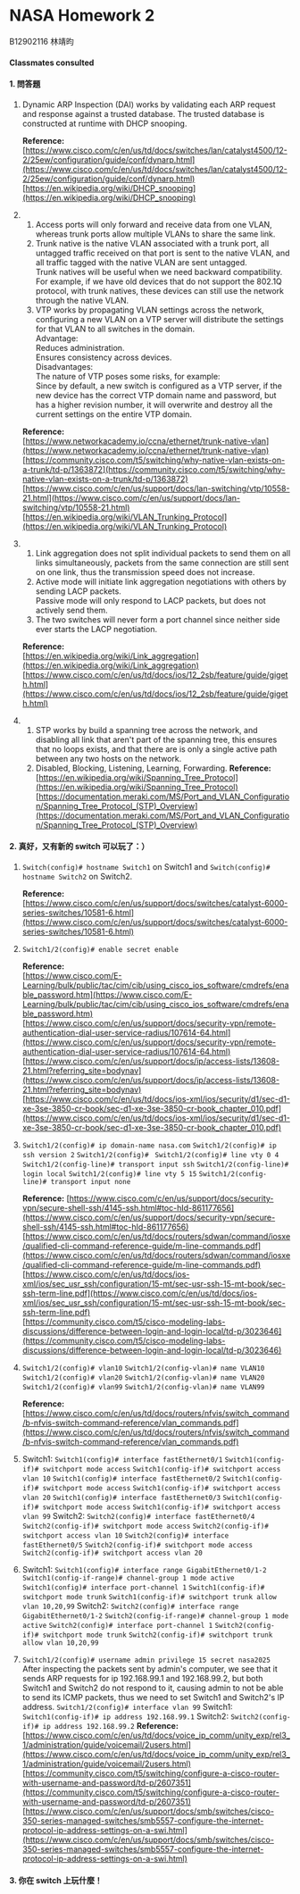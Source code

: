 # NASA Homework 2

B12902116 林靖昀  

#### Classmates consulted

#### 1. 問答題

1. Dynamic ARP Inspection (DAI) works by validating each ARP request and response against a trusted database. The trusted database is constructed at runtime with DHCP snooping.  

    **Reference:**  
    [https://www.cisco.com/c/en/us/td/docs/switches/lan/catalyst4500/12-2/25ew/configuration/guide/conf/dynarp.html](https://www.cisco.com/c/en/us/td/docs/switches/lan/catalyst4500/12-2/25ew/configuration/guide/conf/dynarp.html)
    [https://en.wikipedia.org/wiki/DHCP_snooping](https://en.wikipedia.org/wiki/DHCP_snooping)

2.  1. Access ports will only forward and receive data from one VLAN, whereas trunk ports allow multiple VLANs to share the same link.  
    2. Trunk native is the native VLAN associated with a trunk port, all untagged traffic received on that port is sent to the native VLAN, and all traffic tagged with the native VLAN are sent untagged.  
        Trunk natives will be useful when we need backward compatibility. For example, if we have old devices that do not support the 802.1Q protocol, with trunk natives, these devices can still use the network through the native VLAN.  
    3. VTP works by propagating VLAN settings across the network, configuring a new VLAN on a VTP server will distribute the settings for that VLAN to all switches in the domain.  
        Advantage:  
        Reduces administration.  
        Ensures consistency across devices.  
        Disadvantages:  
        The nature of VTP poses some risks, for example:  
        Since by default, a new switch is configured as a VTP server, if the new device has the correct VTP domain name and password, but has a higher revision number, it will overwrite and destroy all the current settings on the entire VTP domain.  
    
    **Reference:**  
    [https://www.networkacademy.io/ccna/ethernet/trunk-native-vlan](https://www.networkacademy.io/ccna/ethernet/trunk-native-vlan)
    [https://community.cisco.com/t5/switching/why-native-vlan-exists-on-a-trunk/td-p/1363872](https://community.cisco.com/t5/switching/why-native-vlan-exists-on-a-trunk/td-p/1363872)
    [https://www.cisco.com/c/en/us/support/docs/lan-switching/vtp/10558-21.html](https://www.cisco.com/c/en/us/support/docs/lan-switching/vtp/10558-21.html)
    [https://en.wikipedia.org/wiki/VLAN_Trunking_Protocol](https://en.wikipedia.org/wiki/VLAN_Trunking_Protocol)  

3.  1. Link aggregation does not split individual packets to send them on all links simultaneously, packets from the same connection are still sent on one link, thus the transmission speed does not increase.  
    2. Active mode will initiate link aggregation negotiations with others by sending LACP packets.  
        Passive mode will only respond to LACP packets, but does not actively send them.  
    3. The two switches will never form a port channel since neither side ever starts the LACP negotiation.  

    **Reference:**  
    [https://en.wikipedia.org/wiki/Link_aggregation](https://en.wikipedia.org/wiki/Link_aggregation)  
    [https://www.cisco.com/c/en/us/td/docs/ios/12_2sb/feature/guide/gigeth.html](https://www.cisco.com/c/en/us/td/docs/ios/12_2sb/feature/guide/gigeth.html)  

4.  1. STP works by build a spanning tree across the network, and disabling all link that aren't part of the spanning tree, this ensures that no loops exists, and that there are is only a single active path between any two hosts on the network.  
    2. Disabled, Blocking, Listening, Learning, Forwarding.
    **Reference:**  
    [https://en.wikipedia.org/wiki/Spanning_Tree_Protocol](https://en.wikipedia.org/wiki/Spanning_Tree_Protocol)  
    [https://documentation.meraki.com/MS/Port_and_VLAN_Configuration/Spanning_Tree_Protocol_(STP)_Overview](https://documentation.meraki.com/MS/Port_and_VLAN_Configuration/Spanning_Tree_Protocol_(STP)_Overview)

#### 2. 真好，又有新的 switch 可以玩了：）

1.  `Switch(config)# hostname Switch1` on Switch1 and `Switch(config)# hostname Switch2` on Switch2.  

    **Reference:**  
    [https://www.cisco.com/c/en/us/support/docs/switches/catalyst-6000-series-switches/10581-6.html](https://www.cisco.com/c/en/us/support/docs/switches/catalyst-6000-series-switches/10581-6.html)  

2.  `Switch1/2(config)# enable secret enable`

    **Reference:**  
    [https://www.cisco.com/E-Learning/bulk/public/tac/cim/cib/using_cisco_ios_software/cmdrefs/enable_password.htm](https://www.cisco.com/E-Learning/bulk/public/tac/cim/cib/using_cisco_ios_software/cmdrefs/enable_password.htm)
    [https://www.cisco.com/c/en/us/support/docs/security-vpn/remote-authentication-dial-user-service-radius/107614-64.html](https://www.cisco.com/c/en/us/support/docs/security-vpn/remote-authentication-dial-user-service-radius/107614-64.html)
    [https://www.cisco.com/c/en/us/support/docs/ip/access-lists/13608-21.html?referring_site=bodynav](https://www.cisco.com/c/en/us/support/docs/ip/access-lists/13608-21.html?referring_site=bodynav)
    [https://www.cisco.com/c/en/us/td/docs/ios-xml/ios/security/d1/sec-d1-xe-3se-3850-cr-book/sec-d1-xe-3se-3850-cr-book_chapter_010.pdf](https://www.cisco.com/c/en/us/td/docs/ios-xml/ios/security/d1/sec-d1-xe-3se-3850-cr-book/sec-d1-xe-3se-3850-cr-book_chapter_010.pdf)

3.  `Switch1/2(config)# ip domain-name nasa.com`
    `Switch1/2(config)# ip ssh version 2`
    `Switch1/2(config)# `
    `Switch1/2(config)# line vty 0 4`
    `Switch1/2(config-line)# transport input ssh`
    `Switch1/2(config-line)# login local`
    `Switch1/2(config)# line vty 5 15`
    `Switch1/2(config-line)# transport input none`
    
    **Reference:** 
    [https://www.cisco.com/c/en/us/support/docs/security-vpn/secure-shell-ssh/4145-ssh.html#toc-hId-861177656](https://www.cisco.com/c/en/us/support/docs/security-vpn/secure-shell-ssh/4145-ssh.html#toc-hId-861177656)  
    [https://www.cisco.com/c/en/us/td/docs/routers/sdwan/command/iosxe/qualified-cli-command-reference-guide/m-line-commands.pdf](https://www.cisco.com/c/en/us/td/docs/routers/sdwan/command/iosxe/qualified-cli-command-reference-guide/m-line-commands.pdf)
    [https://www.cisco.com/c/en/us/td/docs/ios-xml/ios/sec_usr_ssh/configuration/15-mt/sec-usr-ssh-15-mt-book/sec-ssh-term-line.pdf](https://www.cisco.com/c/en/us/td/docs/ios-xml/ios/sec_usr_ssh/configuration/15-mt/sec-usr-ssh-15-mt-book/sec-ssh-term-line.pdf)  
    [https://community.cisco.com/t5/cisco-modeling-labs-discussions/difference-between-login-and-login-local/td-p/3023646](https://community.cisco.com/t5/cisco-modeling-labs-discussions/difference-between-login-and-login-local/td-p/3023646)

5.  `Switch1/2(config)# vlan10`
    `Switch1/2(config-vlan)# name VLAN10`
    `Switch1/2(config)# vlan20`
    `Switch1/2(config-vlan)# name VLAN20`
    `Switch1/2(config)# vlan99`
    `Switch1/2(config-vlan)# name VLAN99`

    **Reference:**  
    [https://www.cisco.com/c/en/us/td/docs/routers/nfvis/switch_command/b-nfvis-switch-command-reference/vlan_commands.pdf](https://www.cisco.com/c/en/us/td/docs/routers/nfvis/switch_command/b-nfvis-switch-command-reference/vlan_commands.pdf)  

6.  Switch1:
    `Switch1(config)# interface fastEthernet0/1`
    `Switch1(config-if)# switchport mode access`
    `Switch1(config-if)# switchport access vlan 10`
    `Switch1(config)# interface fastEthernet0/2`
    `Switch1(config-if)# switchport mode access`
    `Switch1(config-if)# switchport access vlan 20`
    `Switch1(config)# interface fastEthernet0/3`
    `Switch1(config-if)# switchport mode access`
    `Switch1(config-if)# switchport access vlan 99`
    Switch2:
    `Switch2(config)# interface fastEthernet0/4`
    `Switch2(config-if)# switchport mode access`
    `Switch2(config-if)# switchport access vlan 10`
    `Switch2(config)# interface fastEthernet0/5`
    `Switch2(config-if)# switchport mode access`
    `Switch2(config-if)# switchport access vlan 20`

7.  Switch1:
    `Switch1(config)# interface range GigabitEthernet0/1-2`
    `Switch1(config-if-range)# channel-group 1 mode active`
    `Switch1(config)# interface port-channel 1`
    `Switch1(config-if)# switchport mode trunk`
    `Switch1(config-if)# switchport trunk allow vlan 10,20,99`
    Switch2:
    `Switch2(config)# interface range GigabitEthernet0/1-2`
    `Switch2(config-if-range)# channel-group 1 mode active`
    `Switch2(config)# interface port-channel 1`
    `Switch2(config-if)# switchport mode trunk`
    `Switch2(config-if)# switchport trunk allow vlan 10,20,99`  

8.  `Switch1/2(config)# username admin privilege 15 secret nasa2025`  
    After inspecting the packets sent by admin's computer, we see that it sends ARP requests for ip 192.168.99.1 and 192.168.99.2, but both Switch1 and Switch2 do not respond to it, causing admin to not be able to send its ICMP packets, thus we need to set Switch1 and Switch2's IP address.
    `Switch1/2(config)# interface vlan 99`
    Switch1:
    `Switch1(config-if)# ip address 192.168.99.1`
    Switch2:
    `Switch2(config-if)# ip address 192.168.99.2`
    **Reference:**  
    [https://www.cisco.com/c/en/us/td/docs/voice_ip_comm/unity_exp/rel3_1/administration/guide/voicemail/2users.html](https://www.cisco.com/c/en/us/td/docs/voice_ip_comm/unity_exp/rel3_1/administration/guide/voicemail/2users.html)
    [https://community.cisco.com/t5/switching/configure-a-cisco-router-with-username-and-password/td-p/2607351](https://community.cisco.com/t5/switching/configure-a-cisco-router-with-username-and-password/td-p/2607351)
    [https://www.cisco.com/c/en/us/support/docs/smb/switches/cisco-350-series-managed-switches/smb5557-configure-the-internet-protocol-ip-address-settings-on-a-swi.html](https://www.cisco.com/c/en/us/support/docs/smb/switches/cisco-350-series-managed-switches/smb5557-configure-the-internet-protocol-ip-address-settings-on-a-swi.html)  

#### 3. 你在 switch 上玩什麼！  


